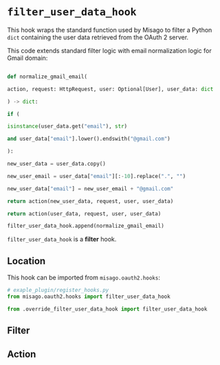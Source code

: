 # `filter_user_data_hook`

This hook wraps the standard function used by Misago to filter a Python `dict` containing the user data retrieved from the OAuth 2 server.

This code extends standard filter logic with email normalization logic for Gmail domain:

```python

def normalize_gmail_email(

action, request: HttpRequest, user: Optional[User], user_data: dict

) -> dict:

if (

isinstance(user_data.get("email"), str)

and user_data["email"].lower().endswith("@gmail.com")

):

new_user_data = user_data.copy()

new_user_email = user_data["email"][:-10].replace(".", "")

new_user_data["email"] = new_user_email + "@gmail.com"

return action(new_user_data, request, user, user_data)

return action(user_data, request, user, user_data)

filter_user_data_hook.append(normalize_gmail_email)

```

`filter_user_data_hook` is a **filter** hook.


## Location

This hook can be imported from `misago.oauth2.hooks`:

```python
# exaple_plugin/register_hooks.py
from misago.oauth2.hooks import filter_user_data_hook

from .override_filter_user_data_hook import filter_user_data_hook
```


## Filter


## Action